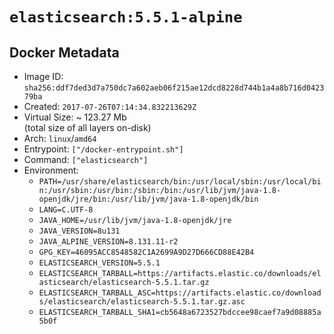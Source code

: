 # `elasticsearch:5.5.1-alpine`

## Docker Metadata

- Image ID: `sha256:ddf7ded3d7a750dc7a602aeb06f215ae12dcd8228d744b1a4a8b716d042379ba`
- Created: `2017-07-26T07:14:34.832213629Z`
- Virtual Size: ~ 123.27 Mb  
  (total size of all layers on-disk)
- Arch: `linux`/`amd64`
- Entrypoint: `["/docker-entrypoint.sh"]`
- Command: `["elasticsearch"]`
- Environment:
  - `PATH=/usr/share/elasticsearch/bin:/usr/local/sbin:/usr/local/bin:/usr/sbin:/usr/bin:/sbin:/bin:/usr/lib/jvm/java-1.8-openjdk/jre/bin:/usr/lib/jvm/java-1.8-openjdk/bin`
  - `LANG=C.UTF-8`
  - `JAVA_HOME=/usr/lib/jvm/java-1.8-openjdk/jre`
  - `JAVA_VERSION=8u131`
  - `JAVA_ALPINE_VERSION=8.131.11-r2`
  - `GPG_KEY=46095ACC8548582C1A2699A9D27D666CD88E42B4`
  - `ELASTICSEARCH_VERSION=5.5.1`
  - `ELASTICSEARCH_TARBALL=https://artifacts.elastic.co/downloads/elasticsearch/elasticsearch-5.5.1.tar.gz`
  - `ELASTICSEARCH_TARBALL_ASC=https://artifacts.elastic.co/downloads/elasticsearch/elasticsearch-5.5.1.tar.gz.asc`
  - `ELASTICSEARCH_TARBALL_SHA1=cb5648a6723527bdccee98caef7a9d08885a5b0f`
